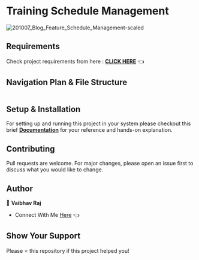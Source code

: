 # Training Schedule Management

![201007_Blog_Feature_Schedule_Management-scaled](https://user-images.githubusercontent.com/70385488/223933676-f358fdf4-dfdf-46d1-a3f6-7efcfd6f9ef1.jpeg)

## Requirements

Check project requirements from here : **[CLICK HERE](https://github.com/kishanrajput23/Training-Schedule-Management/blob/main/Project_Flies/docs/requirements_doc.md)** 👈

## Navigation Plan & File Structure

<img src="https://github.com/kishanrajput23/Training-Schedule-Management/blob/main/Project_Flies/docs/navigation_plan1.png" alt="">

## Setup & Installation

For setting up and running this project in your system please checkout this brief **[Documentation](https://github.com/kishanrajput23/Training-Schedule-Management/blob/main/project_guide.md)** for your reference and hands-on explanation.

## Contributing
Pull requests are welcome. For major changes, please open an issue first to discuss what you would like to change.

## Author

👤 **Vaibhav Raj**

- Connect With Me [Here]([https://www.linkedin.com/in/vaibhavraj04/]) 👈

## Show Your Support

Please ⭐️ this repository if this project helped you!
